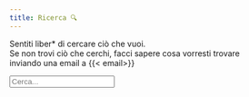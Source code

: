 ```yaml
---
title: Ricerca 🔍
---
```


<div>
<p>Sentiti liber* di cercare ciò che vuoi.<br>
Se non trovi ciò che cerchi, facci sapere cosa vorresti trovare<br>
inviando una email a <span class="white">{{< email>}}</span> </p>
<p><input id="search" type="text" placeholder="Cerca..."></p>

<ul id="results"></ul>

<script src="/js/jquery-2.1.3.min.js"></script>
<script src="/js/lunr.js"></script>
<script>
  var lunrIndex,
      $results,
      documents;

  function initLunr() {
    // retrieve the index file
    $.getJSON("../index.json")
      .done(function(index) {
          documents = index;

          lunrIndex = lunr(function(){
            this.ref('href')
            this.field('content')

            this.field("title", {
                boost: 10
            });

            this.field("tags", {
                boost: 5
            });

            documents.forEach(function(doc) {
              try {
                // console.log(doc.href)
                this.add(doc)
              } catch (e) {}
            }, this)
          })
      })
      .fail(function(jqxhr, textStatus, error) {
          var err = textStatus + ", " + error;
          console.error("Error getting Lunr index file:", err);
      });
  }

function search(query_string) {

  return lunrIndex.query(function(q) {
    // look for an exact match and give that a massive positive boost
    q.term(query_string, { usePipeline: true, boost: 100 });
    // prefix matches should not use stemming, and lower positive boost
    q.term(query_string, { usePipeline: false, boost: 10, wildcard: lunr.Query.wildcard.TRAILING });
  }).map(function(result) {
    return documents.filter(function(page) {
      return page.href === result.ref;
    })[0];
  });
}

  function renderResults(results) {
    if (!results.length) {
      return;
    }

    results.slice(0, 30).forEach(function(result) {
      var $result = $("<li>");

      $result.append($("<a>", {
        href: result.href,
        text: result.title
      }));

      $result.append(" <small><time>" + result.date + "</time></small>");

      $results.append($result);
    });
  }

  function initUI() {
    $results = $("#results");

    $("#search").keyup(function(){
      // empty previous results
      $results.empty();

      // trigger search when at least two chars provided.
      var query = $(this).val();
      if (query.length < 2) {
        return;
      }

      var results = search(query);

      renderResults(results);
    });
  }

  initLunr();

  $(document).ready(function(){
    initUI();
  });
</script>
</div>